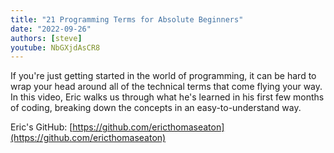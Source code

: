 ```yaml
---
title: "21 Programming Terms for Absolute Beginners"
date: "2022-09-26"
authors: [steve]
youtube: NbGXjdAsCR8
---
```


<YouTubePlayer youtubeLink={frontmatter.youtube} />

If you're just getting started in the world of programming, it can be hard to wrap your head around all of the technical terms that come flying your way. In this video, Eric walks us through what he's learned in his first few months of coding, breaking down the concepts in an easy-to-understand way.

Eric's GitHub: [https://github.com/ericthomaseaton](https://github.com/ericthomaseaton)
